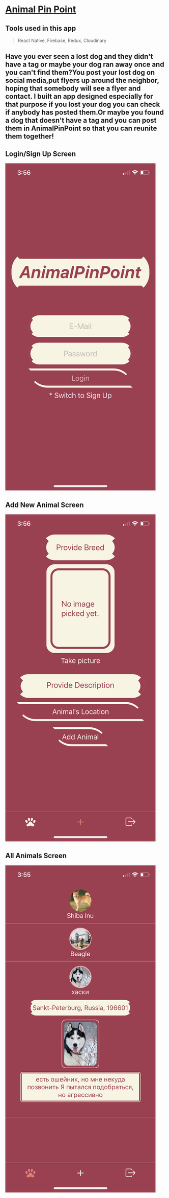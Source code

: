 # [Animal Pin Point](https://expo.io/@spacecowboy/animal-pin-point)

## Tools used in this app

> React Native, Firebase, Redux, Cloudinary

## Have you ever seen a lost dog and they didn't have a tag or maybe your dog ran away once and you can't find them?You post your lost dog on social media,put flyers up around the neighbor, hoping that somebody will see a flyer and contact. I built an app designed especially for that purpose if you lost your dog you can check if anybody has posted them.Or maybe you found a dog that doesn't have a tag and you can post them in AnimalPinPoint so that you can reunite them together!

## Login/Sign Up Screen

![Screenshot](./screenshots/login-signup-screen.jpeg)

## Add New Animal Screen

![Screenshot](./screenshots/add-new-animal-screen.jpeg)

## All Animals Screen

![Screenshot](./screenshots/all-animals-screen.jpeg)
